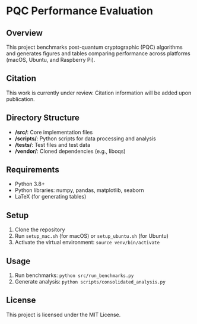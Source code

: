 # PQC Performance Evaluation

## Overview
This project benchmarks post-quantum cryptographic (PQC) algorithms and generates figures and tables comparing performance across platforms (macOS, Ubuntu, and Raspberry Pi).

## Citation
This work is currently under review. Citation information will be added upon publication.

## Directory Structure
- **/src/**: Core implementation files
- **/scripts/**: Python scripts for data processing and analysis
- **/tests/**: Test files and test data
- **/vendor/**: Cloned dependencies (e.g., liboqs)

## Requirements
- Python 3.8+
- Python libraries: numpy, pandas, matplotlib, seaborn
- LaTeX (for generating tables)

## Setup
1. Clone the repository
2. Run `setup_mac.sh` (for macOS) or `setup_ubuntu.sh` (for Ubuntu)
3. Activate the virtual environment: `source venv/bin/activate`

## Usage
1. Run benchmarks: `python src/run_benchmarks.py`
2. Generate analysis: `python scripts/consolidated_analysis.py`

## License
This project is licensed under the MIT License.
